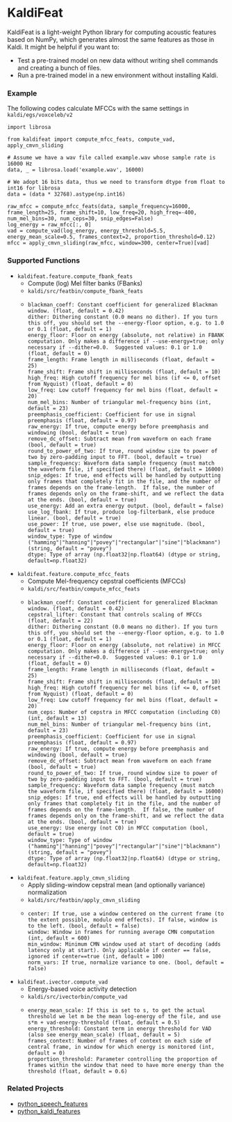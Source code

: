# KaldiFeat

KaldiFeat is a light-weight Python library for computing acoustic features based on NumPy, which generates almost the same features as those in Kaldi. It might be helpful if you want to:
- Test a pre-trained model on new data without writing shell commands and creating a bunch of files.
- Run a pre-trained model in a new environment without installing Kaldi.

### Example

The following codes calculate MFCCs with the same settings in `kaldi/egs/voxceleb/v2`

```
import librosa

from kaldifeat import compute_mfcc_feats, compute_vad, apply_cmvn_sliding

# Assume we have a wav file called example.wav whose sample rate is 16000 Hz
data, _ = librosa.load('example.wav', 16000)

# We adopt 16 bits data, thus we need to transform dtype from float to int16 for librosa
data = (data * 32768).astype(np.int16)

raw_mfcc = compute_mfcc_feats(data, sample_frequency=16000, frame_length=25, frame_shift=10, low_freq=20, high_freq=-400, num_mel_bins=30, num_ceps=30, snip_edges=False)
log_energy = raw_mfcc[:, 0]
vad = compute_vad(log_energy, energy_threshold=5.5, energy_mean_scale=0.5, frames_context=2, proportion_threshold=0.12)
mfcc = apply_cmvn_sliding(raw_mfcc, window=300, center=True)[vad]
```

### Supported Functions

- `kaldifeat.feature.compute_fbank_feats`
  - Compute (log) Mel filter banks (FBanks)
  - `kaldi/src/featbin/compute_fbank_feats`
  - ```
    blackman_coeff: Constant coefficient for generalized Blackman window. (float, default = 0.42)
    dither: Dithering constant (0.0 means no dither). If you turn this off, you should set the --energy-floor option, e.g. to 1.0 or 0.1 (float, default = 1)
    energy_floor: Floor on energy (absolute, not relative) in FBANK computation. Only makes a difference if --use-energy=true; only necessary if --dither=0.0.  Suggested values: 0.1 or 1.0 (float, default = 0)
    frame_length: Frame length in milliseconds (float, default = 25)
    frame_shift: Frame shift in milliseconds (float, default = 10)
    high_freq: High cutoff frequency for mel bins (if <= 0, offset from Nyquist) (float, default = 0)
    low_freq: Low cutoff frequency for mel bins (float, default = 20)
    num_mel_bins: Number of triangular mel-frequency bins (int, default = 23)
    preemphasis_coefficient: Coefficient for use in signal preemphasis (float, default = 0.97)
    raw_energy: If true, compute energy before preemphasis and windowing (bool, default = true)
    remove_dc_offset: Subtract mean from waveform on each frame (bool, default = true)
    round_to_power_of_two: If true, round window size to power of two by zero-padding input to FFT. (bool, default = true)
    sample_frequency: Waveform data sample frequency (must match the waveform file, if specified there) (float, default = 16000)
    snip_edges: If true, end effects will be handled by outputting only frames that completely fit in the file, and the number of frames depends on the frame-length.  If false, the number of frames depends only on the frame-shift, and we reflect the data at the ends. (bool, default = true)
    use_energy: Add an extra energy output. (bool, default = false)
    use_log_fbank: If true, produce log-filterbank, else produce linear. (bool, default = true)
    use_power: If true, use power, else use magnitude. (bool, default = true)
    window_type: Type of window ("hamming"|"hanning"|"povey"|"rectangular"|"sine"|"blackmann") (string, default = "povey")
    dtype: Type of array (np.float32|np.float64) (dtype or string, default=np.float32)
    ```
- `kaldifeat.feature.compute_mfcc_feats`
  - Compute Mel-frequency cepstral coefficients (MFCCs)
  - `kaldi/src/featbin/compute_mfcc_feats`
  - ```
    blackman_coeff: Constant coefficient for generalized Blackman window. (float, default = 0.42)
    cepstral_lifter: Constant that controls scaling of MFCCs (float, default = 22)
    dither: Dithering constant (0.0 means no dither). If you turn this off, you should set the --energy-floor option, e.g. to 1.0 or 0.1 (float, default = 1)
    energy_floor: Floor on energy (absolute, not relative) in MFCC computation. Only makes a difference if --use-energy=true; only necessary if --dither=0.0.  Suggested values: 0.1 or 1.0 (float, default = 0)
    frame_length: Frame length in milliseconds (float, default = 25)
    frame_shift: Frame shift in milliseconds (float, default = 10)
    high_freq: High cutoff frequency for mel bins (if <= 0, offset from Nyquist) (float, default = 0)
    low_freq: Low cutoff frequency for mel bins (float, default = 20)
    num_ceps: Number of cepstra in MFCC computation (including C0) (int, default = 13)
    num_mel_bins: Number of triangular mel-frequency bins (int, default = 23)
    preemphasis_coefficient: Coefficient for use in signal preemphasis (float, default = 0.97)
    raw_energy: If true, compute energy before preemphasis and windowing (bool, default = true)
    remove_dc_offset: Subtract mean from waveform on each frame (bool, default = true)
    round_to_power_of_two: If true, round window size to power of two by zero-padding input to FFT. (bool, default = true)
    sample_frequency: Waveform data sample frequency (must match the waveform file, if specified there) (float, default = 16000)
    snip_edges: If true, end effects will be handled by outputting only frames that completely fit in the file, and the number of frames depends on the frame-length.  If false, the number of frames depends only on the frame-shift, and we reflect the data at the ends. (bool, default = true)
    use_energy: Use energy (not C0) in MFCC computation (bool, default = true)
    window_type: Type of window ("hamming"|"hanning"|"povey"|"rectangular"|"sine"|"blackmann") (string, default = "povey")
    dtype: Type of array (np.float32|np.float64) (dtype or string, default=np.float32)
    ```
- `kaldifeat.feature.apply_cmvn_sliding`
  - Apply sliding-window cepstral mean (and optionally variance) normalization
  - `kaldi/src/featbin/apply_cmvn_sliding`
  - ```
    center: If true, use a window centered on the current frame (to the extent possible, modulo end effects). If false, window is to the left. (bool, default = false)
    window: Window in frames for running average CMN computation (int, default = 600)
    min_window: Minimum CMN window used at start of decoding (adds latency only at start). Only applicable if center == false, ignored if center==true (int, default = 100)
    norm_vars: If true, normalize variance to one. (bool, default = false)
    ```
- `kaldifeat.ivector.compute_vad`
  - Energy-based voice activity detection
  - `kaldi/src/ivectorbin/compute_vad`
  - ```
    energy_mean_scale: If this is set to s, to get the actual threshold we let m be the mean log-energy of the file, and use s*m + vad-energy-threshold (float, default = 0.5)
    energy_threshold: Constant term in energy threshold for VAD (also see energy_mean_scale) (float, default = 5)
    frames_context: Number of frames of context on each side of central frame, in window for which energy is monitored (int, default = 0)
    proportion_threshold: Parameter controlling the proportion of frames within the window that need to have more energy than the threshold (float, default = 0.6)
    ```

### Related Projects
- [python_speech_features](https://github.com/jameslyons/python_speech_features)
- [python_kaldi_features](https://github.com/ZitengWang/python_kaldi_features)
